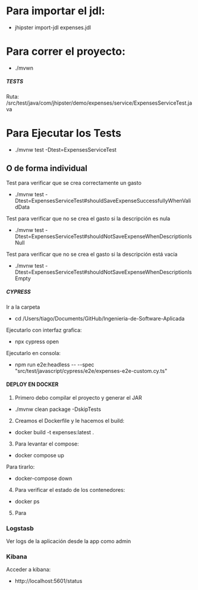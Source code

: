 # Para importar el jdl:

- jhipster import-jdl expenses.jdl

# Para correr el proyecto:

- ./mvwn

##### TESTS

Ruta: /src/test/java/com/jhipster/demo/expenses/service/ExpensesServiceTest.java

# Para Ejecutar los Tests

- ./mvnw test -Dtest=ExpensesServiceTest

## O de forma individual

Test para verificar que se crea correctamente un gasto

- ./mvnw test -Dtest=ExpensesServiceTest#shouldSaveExpenseSuccessfullyWhenValidData

Test para verificar que no se crea el gasto si la descripción es nula

- ./mvnw test -Dtest=ExpensesServiceTest#shouldNotSaveExpenseWhenDescriptionIsNull

Test para verificar que no se crea el gasto si la descripción está vacía

- ./mvnw test -Dtest=ExpensesServiceTest#shouldNotSaveExpenseWhenDescriptionIsEmpty

##### CYPRESS

Ir a la carpeta

- cd /Users/tiago/Documents/GitHub/Ingenieria-de-Software-Aplicada

Ejecutarlo con interfaz grafica:

- npx cypress open

Ejecutarlo en consola:

- npm run e2e:headless -- --spec "src/test/javascript/cypress/e2e/expenses-e2e-custom.cy.ts"

#### DEPLOY EN DOCKER

1. Primero debo compilar el proyecto y generar el JAR

- ./mvnw clean package -DskipTests

2. Creamos el Dockerfile y le hacemos el build:

- docker build -t expenses:latest .

3. Para levantar el compose:

- docker compose up

Para tirarlo:

- docker-compose down

4. Para verificar el estado de los contenedores:

- docker ps

5. Para

### Logstasb

Ver logs de la aplicación desde la app como admin

### Kibana

Acceder a kibana:

- http://localhost:5601/status
